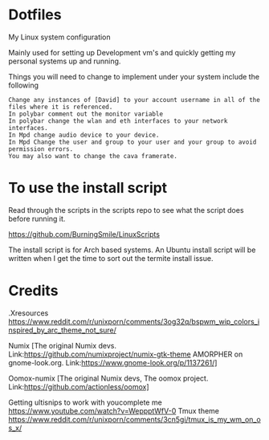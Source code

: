 # Dotfiles
My Linux system configuration

Mainly used for setting up Development vm's and quickly getting my personal systems up and running.

Things you will need to change to implement under your system include the following

```
Change any instances of [David] to your account username in all of the files where it is referenced.
In polybar comment out the monitor variable
In polybar change the wlan and eth interfaces to your network interfaces.
In Mpd change audio device to your device.
In Mpd Change the user and group to your user and your group to avoid permission errors.
You may also want to change the cava framerate.
```

# To use the install script

Read through the scripts in the scripts repo to see what the script does before running it.

https://github.com/BurningSmile/LinuxScripts

The install script is for Arch based systems. An Ubuntu install script will be written when I get the time to sort out the termite install issue.

# Credits

.Xresources
https://www.reddit.com/r/unixporn/comments/3og32q/bspwm_wip_colors_inspired_by_arc_theme_not_sure/

Numix [The original Numix devs. Link:https://github.com/numixproject/numix-gtk-theme AMORPHER on gnome-look.org. Link:https://www.gnome-look.org/p/1137261/]

Oomox-numix [The original Numix devs, The oomox project. Link:https://github.com/actionless/oomox]

Getting ultisnips to work with youcomplete me https://www.youtube.com/watch?v=WeppptWfV-0
Tmux theme
https://www.reddit.com/r/unixporn/comments/3cn5gi/tmux_is_my_wm_on_os_x/
